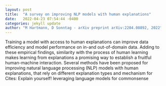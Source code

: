 ```yaml
---
layout: post
title:  "A survey on improving NLP models with human explanations"
date:   2022-04-23 07:54:44 -0400
categories: jekyll update
author: "M Hartmann, D Sonntag - arXiv preprint arXiv:2204.08892, 2022"
---
```

Training a model with access to human explanations can improve data efficiency and model performance on in-and out-of-domain data. Adding to these empirical findings, similarity with the process of human learning makes learning from explanations a promising way to establish a fruitful human-machine interaction. Several methods have been proposed for improving natural language processing (NLP) models with human explanations, that rely on different explanation types and mechanism for Cites: Explain yourself! leveraging language models for commonsense